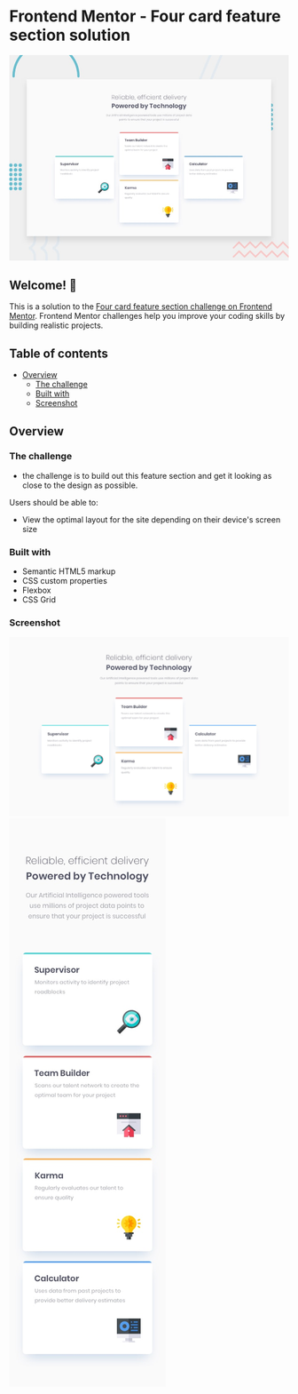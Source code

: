 # Frontend Mentor - Four card feature section solution
![Design preview for the Four card feature section coding challenge](./design/desktop-preview.jpg)

## Welcome! 👋

This is a solution to the [Four card feature section challenge on Frontend Mentor](https://www.frontendmentor.io/challenges/four-card-feature-section-weK1eFYK). Frontend Mentor challenges help you improve your coding skills by building realistic projects.

## Table of contents

- [Overview](#overview)
    - [The challenge](#the-challenge)
    - [Built with](#built-with)
    - [Screenshot](#screenshot)

## Overview

### The challenge
- the challenge is to build out this feature section and get it looking as close to the design as possible.

Users should be able to:

- View the optimal layout for the site depending on their device's screen size

### Built with

- Semantic HTML5 markup
- CSS custom properties
- Flexbox
- CSS Grid

### Screenshot

![](design/desktop-design.jpg)
![](design/mobile-design.jpg)




